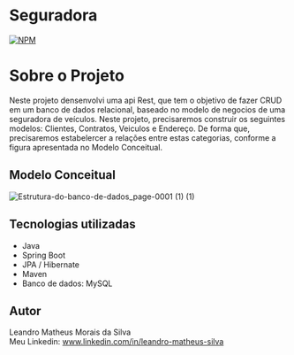 # Seguradora
[![NPM](https://img.shields.io/npm/l/react)](https://github.com/LeandroMatheumatical/Seguradora/blob/master/LICENSE) 

# Sobre o Projeto
Neste projeto densenvolvi uma api Rest, que tem o objetivo de fazer CRUD em um banco de dados relacional, baseado no modelo de negocios de uma seguradora de veículos. Neste projeto, precisaremos construir os seguintes modelos: Clientes, Contratos, Veiculos e Endereço.
De forma que, precisaremos estabelercer a relações entre estas categorias, conforme a figura apresentada no Modelo Conceitual.



## Modelo Conceitual
![Estrutura-do-banco-de-dados_page-0001 (1) (1)](https://user-images.githubusercontent.com/67872641/210429446-8a7544bb-6a83-47f1-b46f-54367b160d83.jpg)

## Tecnologias utilizadas
- Java
- Spring Boot
- JPA / Hibernate
- Maven 
- Banco de dados: MySQL

## Autor
Leandro Matheus Morais da Silva \
Meu Linkedin: www.linkedin.com/in/leandro-matheus-silva
